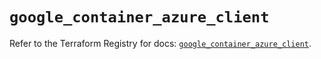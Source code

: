 # `google_container_azure_client`

Refer to the Terraform Registry for docs: [`google_container_azure_client`](https://registry.terraform.io/providers/hashicorp/google/6.49.1/docs/resources/container_azure_client).

